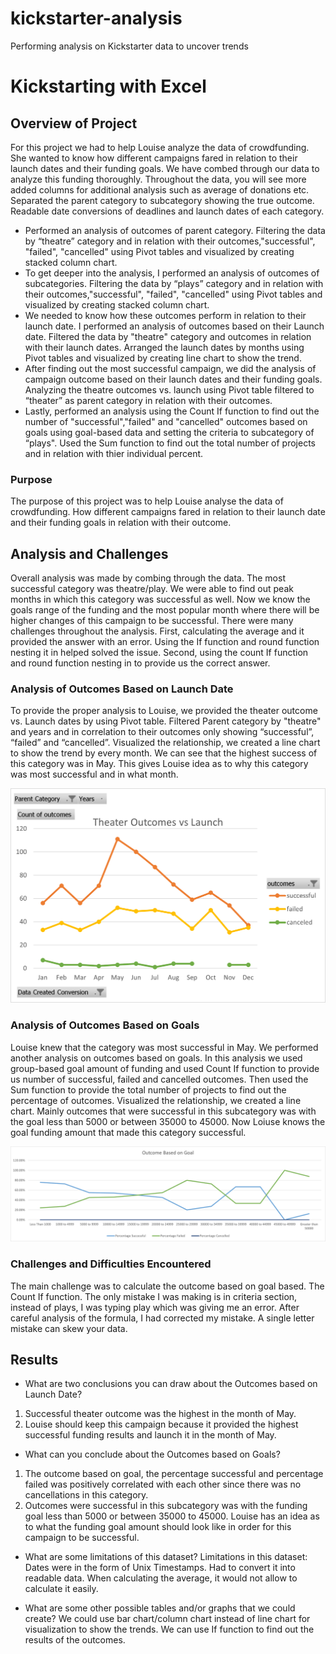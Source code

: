 # kickstarter-analysis
Performing analysis on Kickstarter data to uncover trends
# **Kickstarting with Excel**

## **Overview of Project**
For this project we had to help Louise analyze the data of crowdfunding. She wanted to know how different campaigns fared in relation to their launch dates and their funding goals. 
We have combed through our data to analyze this funding thoroughly. 
Throughout the data, you will see more added columns for additional analysis such as average of donations etc. Separated the parent category to subcategory showing the true outcome.  Readable date conversions of deadlines and launch dates of each category.
- Performed an analysis of outcomes of parent category. Filtering the data by “theatre” category and in relation with their outcomes,"successful", "failed", "cancelled" using Pivot tables and visualized by creating stacked column chart. 
- To get deeper into the analysis, I performed an analysis of outcomes of subcategories. Filtering the data by “plays” category and in relation with their outcomes,"successful", "failed", "cancelled" using Pivot tables and visualized by creating stacked column chart. 
-	We needed to know how these outcomes perform in relation to their launch date. I performed an analysis of outcomes based on their Launch date. Filtered the data by "theatre" category and outcomes in relation with their launch dates. Arranged the launch dates by months using Pivot tables and visualized by creating line chart to show the trend.     
-	After finding out the most successful campaign, we did the analysis of campaign outcome based on their launch dates and their funding goals. Analyzing the theatre outcomes vs. launch using Pivot table filtered to “theater” as parent category in relation with their outcomes. 
-	Lastly, performed an analysis using the Count If function to find out the number of "successful","failed" and "cancelled" outcomes based on goals using goal-based data and setting the criteria to subcategory of “plays". Used the Sum function to find out the total number of projects and in relation with thier individual percent.   

### **Purpose**
The purpose of this project was to help Louise analyse the data of crowdfunding. How different campaigns fared in relation to their launch date and their funding goals in relation with their outcome. 

## **Analysis and Challenges**
Overall analysis was made by combing through the data. The most successful category was theatre/play. We were able to find out peak months in which this category was successful as well. Now we know the goals range of the funding and the most popular month where there will be higher changes of this campaign to be successful. 
There were many challenges throughout the analysis. First, calculating the average and it provided the answer with an error. Using the If function and round function nesting it in helped solved the issue. Second, using the count If function and round function nesting in to provide us the correct answer. 

### **Analysis of Outcomes Based on Launch Date**
To provide the proper analysis to Louise, we provided the theater outcome vs. Launch dates by using Pivot table. Filtered Parent category by "theatre" and years and in correlation to their outcomes only showing “successful”, “failed” and “cancelled”. 
Visualized the relationship, we created a line chart to show the trend by every month.
We can see that the highest success of this category was in May. This gives Louise idea as to why this category was most successful and in what month.

![Theater_Outcomes_vs_Launch](https://github.com/Zainak94/kickstarter-analysis/blob/main/Theater_Outcomes_vs_Launch.png)
 

### **Analysis of Outcomes Based on Goals**
Louise knew that the category was most successful in May. We performed another analysis on outcomes based on goals. In this analysis we used group-based goal amount of funding and used Count If function to provide us number of successful, failed and cancelled outcomes. Then used the Sum function to provide the total number of projects to find out the percentage of outcomes. Visualized the relationship, we created a line chart. 
Mainly outcomes that were successful in this subcategory was with the goal less than 5000 or between 35000 to 45000. Now Loiuse knows the goal funding amount that made this category successful. 

![Outcomes_vs_Goals](https://github.com/Zainak94/kickstarter-analysis/blob/main/Outcomes_vs_Goals.png)


### **Challenges and Difficulties Encountered**
The main challenge was to calculate the outcome based on goal based. The Count If function. The only mistake I was making is in criteria section, instead of plays, I was typing play which was giving me an error. After careful analysis of the formula, I had corrected my mistake. A single letter mistake can skew your data.  


## **Results**

- What are two conclusions you can draw about the Outcomes based on Launch Date?
1. Successful theater outcome was the highest in the month of May. 
2. Louise should keep this campaign because it provided the highest successful funding results and launch it in the month of May. 

- What can you conclude about the Outcomes based on Goals?
1. The outcome based on goal, the percentage successful and percentage failed was positively correlated with each other since there was no cancellations in this category.
2. Outcomes were successful in this subcategory was with the funding goal less than 5000 or between 35000 to 45000. Louise has an idea as to what the funding goal amount should look like in order for this campaign to be successful. 


- What are some limitations of this dataset?
Limitations in this dataset: 
Dates were in the form of Unix Timestamps. Had to convert it into readable data. 
When calculating the average, it would not allow to calculate it easily. 

- What are some other possible tables and/or graphs that we could create?
We could use bar chart/column chart instead of line chart for visualization to show the trends. We can use If function to find out the results of the outcomes. 
